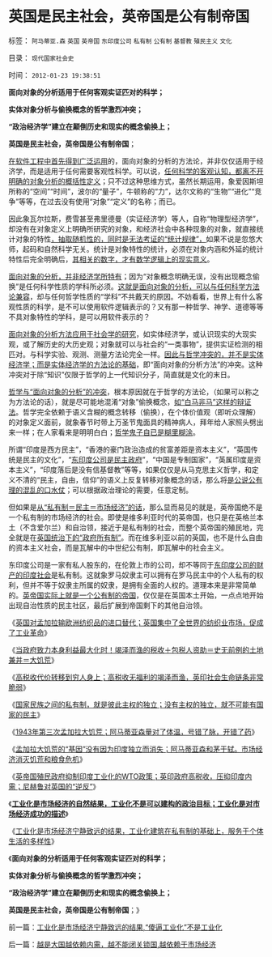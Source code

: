 # 英国是民主社会，英帝国是公有制帝国

标签： `阿马蒂亚.森` `英国` `英帝国` `东印度公司` `私有制` `公有制` `基督教` `殖民主义` `文化` 

目录： `现代国家社会史`

时间： `2012-01-23 19:38:51`

**面向对象的分析适用于任何客观实证匹对的科学；**

**实体对象分析与偷换概念的哲学激烈冲突；**

**“政治经济学”建立在颠倒历史和现实的概念偷换上；**

**英国是民主社会，英帝国是公有制帝国**；

[在软件工程中首先得到广泛运用](../../../2011/5/22/软件“技术”开创社会科学.md)的，面向对象的分析的方法论，并非仅仅适用于经济学，而是适用于任何需要客观性科学。可以说，[任何科学的客观认知，都离不开明确的对象分析的概括性定义](../../../2009/4/1/面向对象抽象模型社会经济分析.md)；只不过这种思维方式，虽然长期运用，象爱因斯坦所称的“空间”“时间”，波尔的“量子”，牛顿称的“力”，达尔文称的“生物”“进化”“竞争”等等，在过去没有使用“对象”“定义”的名称；而已。

因此象瓦尔拉斯，费雪甚至弗里德曼（实证经济学）等人，自称“物理型经济学”，却没有在对象定义上明确所研究的对象，和经济社会中各种现象的对象，就直接统计对象的特性[，抽取随机性的，同时是无法考证的“统计规律”，](../../../2011/2/10/经济学的科学方法论与量子力学相似.md)如果不说是忽悠大师，起码和自然科学无关。统计是对象特性的统计，必须在对象内涵和外延的统计特性后完全明确后，[其相关的数字，才有数学逻辑上的现实意义](../../../2011/5/27/从行情分析理解经济学“主流”.md)。

[面向对象的分析，并非经济学所特有](../../../2011/5/22/面向对象的社会科学.md)；因为“对象概念明确无误，没有出现概念偷换”是任何科学性质的学科所必须。[这就是面向对象的分析，可以与任何科学方法论兼容](../../../2011/12/28/民主的科学是怎么形成的.md)，却与任何哲学性质的“学科”不共戴天的原因。不妨看看，世界上有什么客观性质的科学，是不可以使用软件逻辑表示的？又有那一种哲学、神学、道德等等不具对象特性的学科，是可以用软件表示的？

[面向对象的分析方法应用于社会学的研究](../../../2010/10/24/罗马法是实体法，中国法是阿拉伯法.md)，如实体经济学，或认识现实的大现实观，或了解历史的大历史观；对象就可以与社会的“一类事物”，提供实证检测的相匹对。与科学实验、观测、测量方法论完全一样。[因此与哲学冲突的，并不是实体经济学；而是实体经济学的方法论的基础](../../../2012/1/18/反对向右拐和“要求向左拐的右派”的口水战争.md)，即“面向对象的分析方法”的冲突。这种冲突对于除“知识”仅限于哲学的上一代知识分子，简直就是文化的末日。

[哲学与“面向对象的分析”的冲突](../../../2010/2/12/哲学是“岂有此理”的学问.md)，根本原因就在于哲学的方法论，（如果可以称之为方法论的话），就是尽可能地混淆“对象”偷换概念，[如“白马非马”这样的辩证法](../../../2010/1/9/“白马非马”与辩证法和实证和科学理论.md)。哲学完全依赖于语义含糊的概念转移（偷换），在个体价值观（即听众理解）的对象定义面前，就象春节时带上万圣节鬼面具的精神病人，拜年给人家照头劈出来一样；在人家看来是明明白白；[哲学鬼子自已是糊里糊涂](../../../2011/3/1/哲学是聪明人的避难所.md)。

所谓“印度是西方民主”，“香港的豪门政治造成的贫富差距是资本主义”，“英国传统是民主的文化”，“[东印度公司是民主政府](../../../2012/1/21/高税收无福利的竭泽而渔，接二连三的大饥荒.md)”，“中国是专制国家”，“英属印度是资本主义”，“印度落后是没有信基督教”等等，如果仅仅是从马克思主义哲学，和定义不清的“民主，自由，信仰”的语义上反复转移对象概念的话，那么将[是公说公有理的混乱的口水仗](../../../2009/5/25/走出汉文化“公说公有理”的语言泥潭.md)；可以根据政治理论的需要，任意定制。

但如果是[从“私有制＝民主＝市场经济”的话](../../../2011/10/29/混淆（文化Vs传统文化）的决定论，掩盖了（私有制＝民主）.md)，那么显而易见的就是，英帝国绝不是一个私有制的市场经济的社会。即使是维多利亚时代的英帝国，也只是在英格兰本土（不含爱尔兰）和自治领，接近于是私有制的社会，而整个英帝国的殖民地，完全就是在[英国统治下的“政府所有制”](../../../2012/1/21/孟加拉1770s大饥荒，当政府致力本身利益最大化.md)。而在维多利亚以前的英国，也不是什么自由的资本主义社会，而是瓦解中的中世纪公有制，即瓦解中的社会主义。

东印度公司是一家有私人股东的，在伦敦上市的公司，却不等同于[东印度公司的财产的印度社会](../../../2012/1/15/英国人无意中得到印度，亚当斯密“不心疼”.md)是私有制。这就象罗马奴隶主可以拥有在罗马民主中的个人私有的权利，但并不等于奴隶主所属的奴隶，是拥有全面的人权的。道理本来是非常简单的。[英帝国实际上就是一个公有制的帝国](../../../2012/1/21/没有民族主权的独立，就不可能有国家的民主.md)，仅仅是在英国本土开始，一点点地开始出现自治性质的民主社区，最后扩展到帝国剩下的其他自治领。

《[英国对孟加拉输欧洲纺织品的进口替代；英国集中了全世界的纺织业市场，促成了工业革命](../../../2012/1/20/小小的英国集中了全球纺织业，工业革命因而发生.md)》

《[当政府致力本身利益最大化时！竭泽而渔的税收＋包税人资助＝史无前例的土地兼并＝大饥荒](../../../2012/1/21/孟加拉1770s大饥荒，当政府致力本身利益最大化.md)》

《[高税收代价转移到穷人身上；高税收无福利的竭泽而渔，英印社会生命链条非常脆弱](../../../2012/1/21/高税收无福利的竭泽而渔，接二连三的大饥荒.md)》

《[国家民族之间的私有制，就是彼此主权的独立；没有主权的独立，就不可能有国家的民主](../../../2012/1/21/没有民族主权的独立，就不可能有国家的民主.md)》

《[1943年第三次孟加拉大饥荒；阿马蒂亚森量对了体温，号错了脉，开错了药](../../../2012/1/21/1943年孟加拉大饥荒，阿马蒂亚森号错了脉，开错了药；.md)》

《[孟加拉大饥荒的“基因”没有因为印度独立而消失；阿马蒂亚森和茅于轼。市场经济消灭饥荒和粮食危机](../../../2012/1/22/英国和印度彼此推诿大饥荒的责任，阿马蒂亚森和茅于轼.md)》

《[英帝国殖民政府抑制印度工业化的WTO政策；英印政府高税收，压抑印度内需；尼赫鲁对英国的“逆反”](../../../2012/1/22/英国“忠告”印度不要工业化，“印度人口太多，农业第一位”.md)》

《[**工业化是市场经济的自然结果，工业化不是可以建构的政治目标；工业化是对市场经济成功的描述**](../../../2012/1/22/后进国家普遍性的信仰“傻逼工业化”.md)》

《[工业化是市场经济宁静致远的结果，工业化建筑在私有制的基础上，服务于个体生活的多样性](../../../2012/1/22/工业化是市场经济宁静致远的结果,“傻逼工业化”不是工业化.md)》

《**面向对象的分析适用于任何客观实证匹对的科学；**

**实体对象分析与偷换概念的哲学激烈冲突；**

**“政治经济学”建立在颠倒历史和现实的概念偷换上；**

**英国是民主社会，英帝国是公有制帝国**；》



前一篇：[工业化是市场经济宁静致远的结果,“傻逼工业化”不是工业化](../../../2012/1/22/工业化是市场经济宁静致远的结果,“傻逼工业化”不是工业化.md)

后一篇：[越是大国越依赖内需，越不能闭关锁国,越依赖于市场经济](../../../2012/1/23/越是大国越依赖内需，越不能闭关锁国,越依赖于市场经济.md)